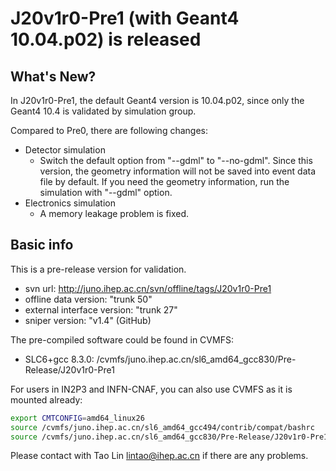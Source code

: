# J20v1r0-Pre1 (with Geant4 10.04.p02) is released

## What's New?

In J20v1r0-Pre1, the default Geant4 version is 10.04.p02, since only the Geant4 10.4 is validated by simulation group.

Compared to Pre0, there are following changes:

* Detector simulation
  * Switch the default option from "--gdml" to "--no-gdml". Since this version, the geometry information will not be saved into event data file by default. If you need the geometry information, run the simulation with "--gdml" option.
* Electronics simulation
  * A memory leakage problem is fixed.

## Basic info

This is a pre-release version for validation.
- svn url: http://juno.ihep.ac.cn/svn/offline/tags/J20v1r0-Pre1
- offline data version: "trunk 50"
- external interface version: "trunk 27"
- sniper version: "v1.4" (GitHub)

The pre-compiled software could be found in CVMFS:
- SLC6+gcc 8.3.0: /cvmfs/juno.ihep.ac.cn/sl6_amd64_gcc830/Pre-Release/J20v1r0-Pre1

For users in IN2P3 and INFN-CNAF, you can also use CVMFS as it is mounted already:

```bash
export CMTCONFIG=amd64_linux26
source /cvmfs/juno.ihep.ac.cn/sl6_amd64_gcc494/contrib/compat/bashrc
source /cvmfs/juno.ihep.ac.cn/sl6_amd64_gcc830/Pre-Release/J20v1r0-Pre1/setup.sh
```


Please contact with Tao Lin <lintao@ihep.ac.cn> if there are any problems.

